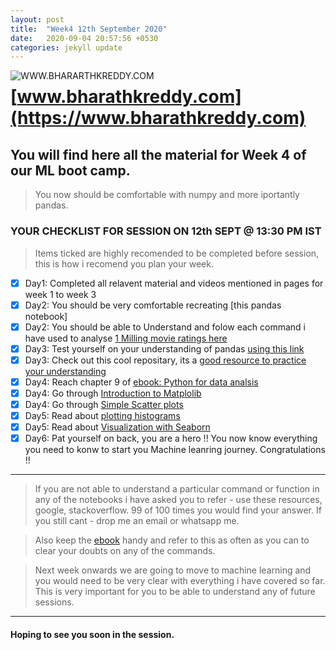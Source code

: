 ```yaml
---
layout: post
title:  "Week4 12th September 2020"
date:   2020-09-04 20:57:56 +0530
categories: jekyll update
---
```


<a href="https://www.bharathkreddy.com"><img align="left" src="https://i.imgur.com/axjt3Qe.png" alt="WWW.BHARARTHKREDDY.COM" title="www.bharathkreddy.com"></a>
# [www.bharathkreddy.com](https://www.bharathkreddy.com)<br>


## You will find here all the material for Week 4 of our ML boot camp. 

> You now should be comfortable with numpy and more iportantly pandas.


### YOUR CHECKLIST FOR SESSION ON 12th SEPT @ 13:30 PM IST


> Items ticked are highly recomended to be completed before session, this is how i recomend you plan your week.


- [x] Day1: Completed all relavent material and videos mentioned in pages for week 1 to week 3
- [x] Day2: You should be very comfortable recreating [this pandas notebook]
- [x] Day2: You should be able to Understand and folow each command i have used to analyse [1 Milling movie ratings here](https://github.com/bharathkreddy/ML-Bootcamp/blob/master/MovieLens%201M%20Dataset.ipynb)
- [x] Day3: Test yourself on your understanding of pandas [using this link](https://www.machinelearningplus.com/python/101-pandas-exercises-python/)
- [x] Day3: Check out this cool repositary, its a [good resource to practice your understanding](https://github.com/guipsamora/pandas_exercises#getting-and-knowing)
- [x] Day4: Reach chapter 9 of [ebook: Python for data analsis](https://github.com/bharathkreddy/ML-Bootcamp/blob/master/000%20Python_for_Data_Analysis__Data_Wran(z-lib.org).pdf)
- [x] Day4: Go through [Introduction to Matplolib](https://github.com/bharathkreddy/ML-Bootcamp/blob/master/00%20Introduction-To-Matplotlib.ipynb)
- [x] Day4: Go through [Simple Scatter plots](https://github.com/bharathkreddy/ML-Bootcamp/blob/master/Simple%20Sactter%20Plots.ipynb)
- [x] Day5: Read about [plotting histograms](https://github.com/bharathkreddy/ML-Bootcamp/blob/master/05-Histograms-and-Binnings.ipynb)
- [x] Day5: Read about [Visualization with Seaborn](https://github.com/bharathkreddy/ML-Bootcamp/blob/master/14-Visualization-With-Seaborn.ipynb)
- [x] Day6: Pat yourself on back, you are a hero !! You now know everything you need to konw to start you Machine leanring journey. Congratulations !! 

---

> If you are not able to understand a particular command or function in any of the notebooks i have asked you to refer - use these resources, google, stackoverflow. 99 of 100 times you would find your answer. If you still cant - drop me an email or whatsapp me.


> Also keep the [ebook](https://github.com/bharathkreddy/ML-Bootcamp/blob/master/000%20Python_for_Data_Analysis__Data_Wran(z-lib.org).pdf) handy and refer to this as often as you can to clear your doubts on any of the commands.


> Next week onwards we are going to move to machine learning and you would need to be very clear with everything i have covered so far. This is very important for you to be able to understand any of future sessions.

---

#### Hoping to see you soon in the session.

